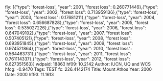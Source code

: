 fly: [{"type": 'forest-loss', "year": 2001, "forest loss": 0.260771449},{"type": 'forest-loss', "year": 2002, "forest loss": 0.713959136},{"type": 'forest-loss', "year": 2003, "forest loss": 0.17681211},{"type": 'forest-loss', "year": 2004, "forest loss": 0.656687828},{"type": 'forest-loss', "year": 2005, "forest loss": 0.535027226},{"type": 'forest-loss', "year": 2006, "forest loss": 0.647049102},{"type": 'forest-loss', "year": 2007, "forest loss": 0.507405121},{"type": 'forest-loss', "year": 2008, "forest loss": 0.693951845},{"type": 'forest-loss', "year": 2009, "forest loss": 0.974521864},{"type": 'forest-loss', "year": 2010, "forest loss": 0.564463731},{"type": 'forest-loss', "year": 2011, "forest loss": 0.761114337},{"type": 'forest-loss', "year": 2012, "forest loss": 6.627351563}]
wdpaid: 18863
hf09: 10.2142
Author: IUCN, UQ and WCS
hfcg: -0.9470
Tags: TEST
fc: 226.4142174
Title: Mount Athos
Year: 2000
Date: 2000
hf93: 11.1613
